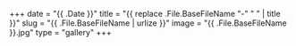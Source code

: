 +++
date = "{{ .Date }}"
title = "{{ replace .File.BaseFileName "-" " " | title }}"
slug = "{{ .File.BaseFileName | urlize }}"
image = "{{ .File.BaseFileName }}.jpg"
type = "gallery"
+++
